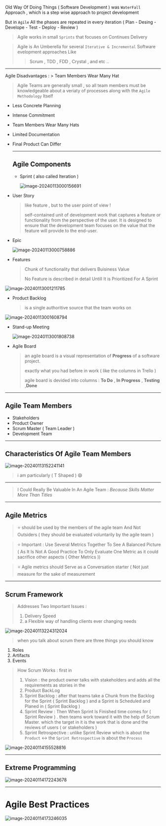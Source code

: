 Old Way Of Doing Things ( Software Development ) was `WaterFall` Approach , which is a step wise approach to project development

But in `Agile` All the phases are repeated in every iteration ( Plan - Desing - Develope - Test - Deploy - Review )

> Agile works in small `Sprints` that focuses on Continues Delivery

> Agile is An Umberella for several `Iterative & Incremental` Software evelopment approaches  Like
>
> > Scrum , TDD , FDD , Crystal , and etc ..

-----

Agile Disadvantages : > Team Members Wear Many Hat

> Agile Teams are generally small , so all team members must be knowledgeable about a veriaty of processes along with the `Agile Methodology` Itself

- Less Concrete Planning

- Intense Commitment

- Team Members Wear Many Hats

- Limited Documentation

- Final Product Can Differ

  ----

  ## Agile Components

  - Sprint ( also called Iteration )

    ![image-20240113000156691](E:\Programmer-Notes\Agile\Notes.assets\image-20240113000156691.png)

- User Story

  > like feature , but to the user point of view !
  >
  > self-contained unit of development work that captures a feature or functionality from the perspective of the user. It is designed to ensure that the development team focuses on the value that the feature will provide to the end-user.

- Epic

  ![image-20240113000758886](E:\Programmer-Notes\Agile\Notes.assets\image-20240113000758886.png)

- Features 

  > Chunk of functionality that delivers Buisiness Value
  >
  > No Feature is described in detail Untill It is Prioritized For A Sprint

![image-20240113001211785](E:\Programmer-Notes\Agile\Notes.assets\image-20240113001211785.png)

- Product Backlog

  > is a single authoritive source that the team works on

![image-20240113001608794](E:\Programmer-Notes\Agile\Notes.assets\image-20240113001608794.png)

- Stand-up Meeting

  ![image-20240113001808738](E:\Programmer-Notes\Agile\Notes.assets\image-20240113001808738.png)

- Agile Board

  > an agile board is a visual representation of __Progress__ of a software project.
  >
  > exactly what you had before in work ( like the columns in Trello )
  >
  > agile board is devided into columns : __To Do__ , __In Progress__ , __Testing__ ,__Done__

------

## Agile Team Members

- Stakeholders
- Product Owner
- Scrum Master ( Team Leader )
- Development Team

--------------------

## Characteristics Of Agile Team Members

![image-20240113152241141](E:\Programmer-Notes\Agile\Notes.assets\image-20240113152241141.png)

> i am particularly ( T Shaped ) :smile:

---

> I Could Really Be Valuable In An Agile Team : *Because Skills Matter More Than Titles*

-------

## Agile Metrics

> :star: should be used by the members of the agile team And Not Outsiders ( they should be evaluated voluntarily by the agile team )

> :star: Important : Use Several Metrics Together To See A Balanced Picture ( As It Is Not A Good Practice To Only Evaluate One Metric as it could sacrifice other aspects ( Other Metrics ))

> :star: Agile metrics should Serve as a Conversation starter ( Not just measure for the sake of measurement 

------

## Scrum Framework

> Addresses Two Important Issues :
>
> 1) Delivery Speed 
> 2) a Flexible way of handling clients ever changing needs

![image-20240113224312024](E:\Programmer-Notes\Agile\Notes.assets\image-20240113224312024.png)

> when you talk about scrum there are three things you should know

1) Roles 
2) Artifacts
3) Events

> How Scrum Works : first in 
>
> 1) Vision : the product owner talks with stakeholders and adds all the requirements as stories in the 
> 2) Product BackLog
> 3) Sprint Backlog : after that teams take a Chunk from the Backlog for the Sprint ( Sprint Backlog ) and a Sprint is Scheduled and Planed in ( Sprint Backlog )
> 4) Sprint Review : Then When Sprint Is Finished time comes for ( Sprint Review ) . then teams work toward it with the help of Scrum Master.  which the target in it is the work that is done and the reviews of users ( or stakeholders )
> 5) Sprint Retrospective : unlike Sprint Review which is about the `Product` <-> the `Sprint Retrospective` is about the `Process`

![image-20240114155528816](E:\Programmer-Notes\Agile\Notes.assets\image-20240114155528816.png)

----------

## Extreme Programming

![image-20240114172243678](E:\Programmer-Notes\Agile\Notes.assets\image-20240114172243678.png)

--------

# Agile Best Practices

![image-20240114173246035](E:\Programmer-Notes\Agile\Notes.assets\image-20240114173246035.png)